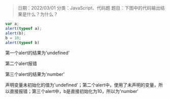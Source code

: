 > 日期：2022/03/01
分类：JavaScript、代码题
题目：下图中的代码输出结果是什么？为什么？

```JavaScript
var a;
alert(typeof a);
alert(b);
b = 10;
alert(typeof b)
```

第一个alert的结果为'undefined'

第二个alert报错

第三个alert的结果为'number'

声明变量未初始化的值为'undefined'；第二个alert中，使用了未声明的变量，所以直接报错；第三个alert中，b是直接初始化为10，所以为'number'